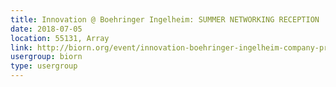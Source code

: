 ```yaml
---
title: Innovation @ Boehringer Ingelheim: SUMMER NETWORKING RECEPTION
date: 2018-07-05
location: 55131, Array
link: http://biorn.org/event/innovation-boehringer-ingelheim-company-presentation-and-networking-reception/
usergroup: biorn
type: usergroup
---
```

